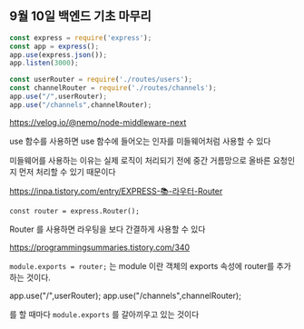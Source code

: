 ## 9월 10일 백엔드 기초 마무리


```jsx
const express = require('express');
const app = express();
app.use(express.json());
app.listen(3000);

const userRouter = require('./routes/users');
const channelRouter = require('./routes/channels');
app.use("/",userRouter);
app.use("/channels",channelRouter);
```

https://velog.io/@nemo/node-middleware-next

use 함수를 사용하면 use 함수에 들어오는 인자를 미들웨어처럼 사용할 수 있다

미들웨어를 사용하는 이유는 실제 로직이 처리되기 전에 중간 거름망으로 올바른 요청인지 먼저 처리할 수 있기 때문이다

https://inpa.tistory.com/entry/EXPRESS-📚-라우터-Router

`const router = express.Router();`

Router 를 사용하면 라우팅을 보다 간결하게 사용할 수 있다

https://programmingsummaries.tistory.com/340

`module.exports = router;` 는 module 이란 객체의 exports 속성에 router를 추가하는 것이다. 

app.use("/",userRouter);
app.use("/channels",channelRouter);

를 할 때마다 `module.exports` 를 갈아끼우고 있는 것이다